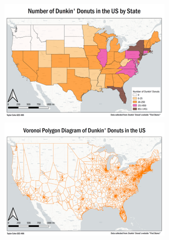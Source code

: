 
[<img src="../images/States.PNG"/>](/DunkinWebMap)

[<img src="../images/Voronoi.PNG"/>](/VoronoiWebMap)
